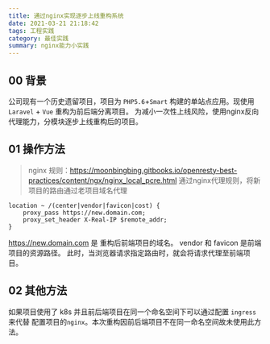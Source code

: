 ```yaml
---
title: 通过nginx实现逐步上线重构系统
date: 2021-03-21 21:18:42
tags: 工程实践
category: 最佳实践
summary: nginx能力小实践
---
```

<!-- more -->
## 00 背景
公司现有一个历史遗留项目，项目为 `PHP5.6`+`Smart` 构建的单站点应用。现使用 `Laravel` + `Vue` 重构为前后端分离项目。
为减小一次性上线风险，使用nginx反向代理能力，分模块逐步上线重构后的项目。

## 01 操作方法
> nginx 规则：https://moonbingbing.gitbooks.io/openresty-best-practices/content/ngx/nginx_local_pcre.html
通过nginx代理规则，将新项目的路由通过老项目域名代理
```
location ~ /(center|vendor|favicon|cost) {
    proxy_pass https://new.domain.com;
    proxy_set_header X-Real-IP $remote_addr;
}
```
https://new.domain.com 是 重构后前端项目的域名。 vendor 和 favicon 是前端项目的资源路径。
此时，当浏览器请求指定路由时，就会将请求代理至前端项目。
## 02 其他方法
如果项目使用了 k8s 并且前后端项目在同一个命名空间下可以通过配置 `ingress` 来代替 配置项目的`nginx`。本次重构因前后端项目不在同一命名空间故未使用此方法。